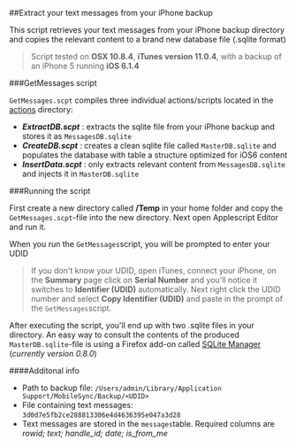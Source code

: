 ##Extract your text messages from your iPhone backup

This script retrieves your text messages from your iPhone backup directory and copies the relevant content to a brand new database file (.sqlite format) 

> Script tested on **OSX 10.8.4**, **iTunes version 11.0.4**, with a backup of an iPhone 5 running **iOS 6.1.4**


###GetMessages script

`GetMessages.scpt` compiles three individual actions/scripts located in the [actions](https://github.com/nrollr/applescript/tree/master/backup_messages/actions) directory:
 
* **_ExtractDB.scpt_** : extracts the sqlite file from your iPhone backup and stores it as `MessagesDB.sqlite`
* **_CreateDB.scpt_** : creates a clean sqlite file called `MasterDB.sqlite` and populates the database with table a structure optimized for iOS6 content
* **_InsertData.scpt_** : only extracts relevant content from `MessagesDB.sqlite` and injects it in `MasterDB.sqlite`

###Running the script

First create a new directory called **/Temp** in your home folder and copy the `GetMessages.scpt`-file into the new directory. Next open Applescript Editor and run it. 

When you run the `GetMessages`script, you will be prompted to enter your UDID
> If you don't know your UDID, open iTunes, connect your iPhone, on the **Summary** page click on **Serial Number** and you'll notice it switches to **Identifier (UDID)** automatically. Next right click the UDID number and select **Copy Identifier (UDID)** and paste in the prompt of the `GetMessages`script. 

After executing the script, you'll end up with two .sqlite files in your directory. An easy way to consult the contents of the produced `MasterDB.sqlite`-file is using a Firefox add-on called [SQLite Manager](https://code.google.com/p/sqlite-manager) (_currently version 0.8.0_)  

####Additonal info
* Path to backup file: `/Users/admin/Library/Application Support/MobileSync/Backup/<UDID>`
* File containing text messages: `3d0d7e5fb2ce288813306e4d4636395e047a3d28`
* Text messages are stored in the `messages`table. Required columns are _rowid; text; handle_id; date; is_from_me_
